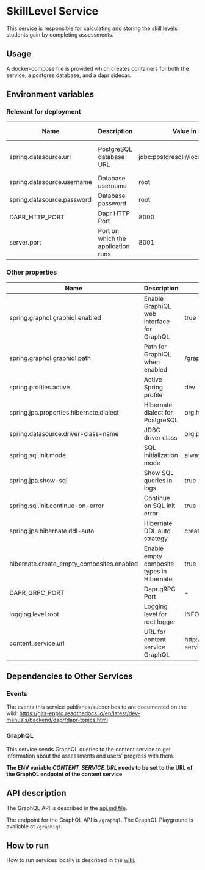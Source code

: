 # SkillLevel Service

This service is responsible for calculating and storing the skill levels students gain by completing assessments.

## Usage

A docker-compose file is provided which creates containers for both the service, a postgres database, and a dapr
sidecar.
## Environment variables

### Relevant for deployment

| Name                       | Description                        | Value in Dev Environment                            | Value in Prod Environment                                                  |
|----------------------------|------------------------------------|-----------------------------------------------------|----------------------------------------------------------------------------|
| spring.datasource.url      | PostgreSQL database URL            | jdbc:postgresql://localhost:8032/skilllevel_service | jdbc:postgresql://skilllevel-service-db-postgresql:5432/skilllevel-service |
| spring.datasource.username | Database username                  | root                                                | gits                                                                       |
| spring.datasource.password | Database password                  | root                                                | *secret*                                                                   |
| DAPR_HTTP_PORT             | Dapr HTTP Port                     | 8000                                                | 3500                                                                       |
| server.port                | Port on which the application runs | 8001                                                | 8001                                                                       |

### Other properties
| Name                                      | Description                               | Value in Dev Environment                                         | Value in Prod Environment               |
|-------------------------------------------|-------------------------------------------|------------------------------------------------------------------|-----------------------------------------|
| spring.graphql.graphiql.enabled           | Enable GraphiQL web interface for GraphQL | true                                                             | true                                    |
| spring.graphql.graphiql.path              | Path for GraphiQL when enabled            | /graphiql                                                        | /graphiql                               |
| spring.profiles.active                    | Active Spring profile                     | dev                                                              | prod                                    |
| spring.jpa.properties.hibernate.dialect   | Hibernate dialect for PostgreSQL          | org.hibernate.dialect.PostgreSQLDialect**                        | org.hibernate.dialect.PostgreSQLDialect |
| spring.datasource.driver-class-name       | JDBC driver class                         | org.postgresql.Driver                                            | org.postgresql.Driver                   |
| spring.sql.init.mode                      | SQL initialization mode                   | always                                                           | always                                  |
| spring.jpa.show-sql                       | Show SQL queries in logs                  | true                                                             | true                                    |
| spring.sql.init.continue-on-error         | Continue on SQL init error                | true                                                             | true                                    |
| spring.jpa.hibernate.ddl-auto             | Hibernate DDL auto strategy               | create                                                           | update                                  |
| hibernate.create_empty_composites.enabled | Enable empty composite types in Hibernate | true                                                             | true                                    |
| DAPR_GRPC_PORT                            | Dapr gRPC Port                            | -                                                                | 50001                                   |
| logging.level.root                        | Logging level for root logger             | INFO                                                             | -                                       |
| content_service.url                       | URL for content service GraphQL           | http://localhost:3500/v1.0/invoke/content-service/method/graphql | http://app-content:4001/graphql         |

## Dependencies to Other Services
### Events
The events this service publishes/subscribes to are documented on the wiki:
https://gits-enpro.readthedocs.io/en/latest/dev-manuals/backend/dapr/dapr-topics.html

### GraphQL
This service sends GraphQL queries to the content service to get information about the assessments and users' progress
with them.

**The ENV variable *CONTENT_SERVICE_URL* needs to be set to the URL of the GraphQL endpoint of the content service**

## API description

The GraphQL API is described in the [api.md file](api.md).

The endpoint for the GraphQL API is `/graphql`. The GraphQL Playground is available at `/graphiql`.

## How to run

How to run services locally is described in the [wiki](https://gits-enpro.readthedocs.io/en/latest/dev-manuals/backend/get-started.html).

